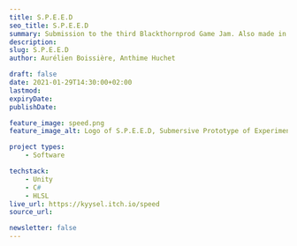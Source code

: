 ```yaml
---
title: S.P.E.E.D
seo_title: S.P.E.E.D
summary: Submission to the third Blackthornprod Game Jam. Also made in collaboration with Anthime Huchet in a limited time.
description: 
slug: S.P.E.E.D
author: Aurélien Boissière, Anthime Huchet

draft: false
date: 2021-01-29T14:30:00+02:00
lastmod: 
expiryDate: 
publishDate: 

feature_image: speed.png
feature_image_alt: Logo of S.P.E.E.D, Submersive Prototype of Experimentation on Elementary Dynamics

project types:
    - Software

techstack:
    - Unity
    - C#
    - HLSL
live_url: https://kyysel.itch.io/speed
source_url: 

newsletter: false
---
```


